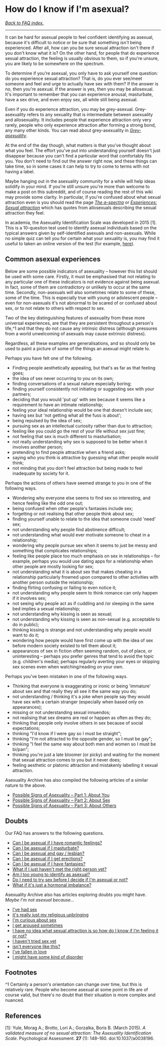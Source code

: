 # How do I know if I'm asexual?

[*Back to FAQ index.*](w/asexuality/faq)

---

It can be hard for asexual people to feel confident identifying as asexual, because it's difficult to notice or be sure that something *isn't* being experienced. After all, how can you be sure sexual attraction isn't there if you don't know what it is? On the other hand, for people that do experience sexual attraction, the feeling is usually obvious to them, so if you're unsure, you are likely to be somewhere on the spectrum.

To determine if you're asexual, you only have to ask yourself one question: do you experience sexual attraction? That is, do you ever see/meet someone and feel and urge to actually have sex with them? If the answer is no, then you're asexual. If the answer is yes, then you may be allosexual. It's important to remember that you can experience arousal, masturbate, have a sex drive, and even enjoy sex, all while still being asexual.

Even if you do experience attraction, you may be grey-asexual. Grey-asexuality refers to any sexuality that is intermediate between asexuality and allosexuality. It includes people that experience attraction only very rarely, people who only experience attraction after forming a strong bond, any many other kinds. You can read about grey-asexuality in [*Grey-asexuality*](w/asexuality/grey-asexuality).

At the end of the day though, what matters is that you've thought about what you feel. The effort you've put into understanding yourself doesn't just disappear because you can't find a particular word that comfortably fits you. You don't need to find out the answer right now, and these things can take time, so in some cases it can help to try to come to terms with not having a label. 

Maybe hanging out in the asexuality community for a while will help ideas solidify in your mind. If you're still unsure you're more than welcome to make a post on this subreddit, and of course reading the rest of this wiki may provide some clarity. In particular, if you're confused about what sexual attraction even is you should read the page [*The a-spectra*](w/asexuality/the_spectra) or [*Experiences: Sexual attraction*](w/asexuality/experiences#wiki_sexual_attraction) which has quotes from allosexuals describing the sexual attraction they feel. 

In academia, the Asexuality Identification Scale was developed in 2015 [1]. This is a 10-quesiton test used to identify asexual individuals based on the typical answers given by self-identified asexuals and non-asexuals. While no simple quiz can tell you for certain what your sexuality is, you may find it useful to taken an online version of the test (for example, [here](https://www.gotoquiz.com/are_you_an_asexual)).

## Common asexual experiences

Below are some possible indicators of asexuality – however this list should be used with some care. Firstly, it must be emphasised that not relating to any particular one of these indicators is not evidence against being asexual. In fact, some of them are contradictory or unlikely to occur at the same time. Secondly, non-asexuals will also sometimes relate to some of these, some of the time. This is especially true with young or adolescent people – even for non-asexuals it's not abnormal to be scared of or confused about sex, or to not relate to others with respect to sex.

Two of the key distinguishing features of asexuality from these more universal experiences, are that they are persistent throughout a person's life,^1 and that they do not cause any intrinsic distress (although pressures from a world unwelcoming of asexuals may cause extrinsic distress).

Regardless, all these examples are generalisations, and so should only be used to paint a picture of some of the things an asexual might relate to.

Perhaps you have felt one of the following.

* Finding people aesthetically appealing, but that's as far as that feeling goes;
* the idea of sex never occurring to you on its own;
* finding conversations of a sexual nature especially boring;
* finding yourself consistently not initiating or suggesting sex with your partners;
* deciding that you would 'put up' with sex because it seems like a requirement to have an intimate relationship;
* feeling your ideal relationship would be one that doesn't include sex;
* having sex but 'not getting what all the fuss is about';
* being repulsed by the idea of sex;
* pursuing sex as an intellectual curiosity rather than due to attraction;
* feeling like you could go the rest of your life without sex just fine;
* not feeling that sex is much different to masturbation;
* not really understanding why sex is supposed to be better when it involves another person;
* pretending to find people attractive when a friend asks;
* saying who you think is attractive by guessing what other people would think;
* not minding that you don't feel attraction but being made to feel inadequate by society for it.

Perhaps the actions of others have seemed strange to you in one of the following ways.

* Wondering why everyone else seems to find sex so interesting, and hence feeling like the odd one out;
* being confused when other people's fantasies include sex;
* forgetting or not realising that other people think about sex;
* finding yourself unable to relate to the idea that someone could 'need' sex;
* not understanding why people find abstinence difficult;
* not understanding what would ever motivate someone to cheat in a relationship;
* wondering why people pursue sex when it seems to just be messy and something that complicates relationships;
* feeling like people place too much emphasis on sex in relationships – for example, perhaps you would use dating apps for a relationship when other people are mostly looking for sex;
* not understanding what it is about sex that makes cheating in a relationship particularly frowned upon compared to other activities with another person outside the relationship;
* finding flirting confusing or failing to even notice it; 
* not understanding why people seem to think romance can only happen if it involves sex;
* not seeing why people act as if cuddling and /or sleeping in the same bed implies a sexual relationship;
* not understanding why kissing is seen as sexual;
* not understanding why kissing is seen as non-sexual (e.g. acceptable to do in public);
* thinking kissing is strange and not understanding why people would want to do it;
* wondering how people would have first come up with the idea of sex before modern society existed to tell them about it;
* appearances of sex in fiction often seeming random, out of place, or uninteresting – perhaps you prefer genres that tend to avoid the topic (e.g. children's media); perhaps regularly averting your eyes or skipping sex scenes even when watching/reading on your own.

Perhaps you've been mistaken in one of the following ways.

* Thinking that everyone is exaggerating or ironic or being 'immature' about sex and that really they all see it the same way you do;
* not understanding / thinking it's a joke when people say they would have sex with a certain stranger (especially when based only on appearances);
* missing or not understanding sexual innuendos;
* not realising that sex dreams are real or happen as often as they do;
* thinking that people only involve others in sex because of social expectations;
* thinking "I'd know if I were gay so I must be straight";
* thinking "I'm not attracted to the opposite gender, so I must be gay";
* thinking "I feel the same way about both men and women so I must be bi/pan";
* thinking you're just a late bloomer (or picky) and waiting for the moment that sexual attraction comes to you but it never does;
* feeling aesthetic or platonic attraction and mistakenly labelling it sexual attraction.

Asexuality Archive has also compiled the following articles of a similar nature to the above.

* [Possible Signs of Asexuality – Part 1: About You](https://www.asexualityarchive.com/possible-signs-of-asexuality-part-1-about-you/)
* [Possible Signs of Asexuality – Part 2: About Sex](https://www.asexualityarchive.com/possible-signs-of-asexuality-part-2-about-sex/)
* [Possible Signs of Asexuality – Part 3: About Others](https://www.asexualityarchive.com/possible-signs-of-asexuality-part-3/)

## Doubts

Our FAQ has answers to the following questions.

* [Can I be asexual if I have romantic feelings?](w/asexuality/faq/can_i_be_asexual_if_i_have_romantic_feelings)
* [Can I be asexual if I masturbate?](w/asexuality/faq/can_i_be_asexual_if_i_masturbate)
* [Can I be asexual and gay / lesbian?](w/asexuality/faq/can_i_be_asexual_and_gay)
* [Can I be asexual if I get erections?](w/asexuality/faq/can_i_be_asexual_if_i_get_erections)
* [Can I be asexual if I have fantasies?](w/asexuality/faq/can_i_be_asexual_if_i_have_fantasies)
* [What if I just haven't met the right person yet?](w/asexuality/faq/what_if_i_havent_met_the_right_person)
* [Am I too young to identify as asexual?](w/asexuality/faq/am_i_too_young)
* [Do I need to try sex before I decide if I'm asexual or not?](w/asexuality/faq/do_i_need_to_try_sex)
* [What if it's just a hormonal imbalance?](w/asexuality/faq/is_it_a_hormone_imbalance)

Asexuality Archive also has articles exploring doubts you might have. *Maybe I'm not asexual because...*

* [I've had sex](https://www.asexualityarchive.com/maybe-im-not-really-asexual-because-ive-had-sex/)
* [it's really just my religious upbringing](https://www.asexualityarchive.com/maybe-im-not-really-asexual-but-its-really-just-my-religious-upbringing/)
* [I'm curious about sex](https://www.asexualityarchive.com/maybe-im-not-really-asexual-because-im-curious-about-sex/)
* [I get aroused sometimes](https://www.asexualityarchive.com/maybe-im-not-really-asexual-because-i-get-aroused-sometimes/)
* [I have no idea what sexual attraction is so how do I know if I’m feeling it or not?](https://www.asexualityarchive.com/maybe-im-not-really-asexual-because-i-have-no-idea-what-sexual-attraction-is-so-how-do-i-know-if-im-feeling-it-or-not/)
* [I haven't tried sex yet](https://www.asexualityarchive.com/maybe-im-not-really-asexual-because-i-havent-tried-it-yet-to-be-sure/)
* [isn't everyone like this?](https://www.asexualityarchive.com/maybe-im-not-really-asexual-because-isnt-everyone-like-this/)
* [I've fallen in love](https://www.asexualityarchive.com/maybe-im-not-really-asexual-because-ive-fallen-in-love/)
* [I might have some kind of disorder](https://www.asexualityarchive.com/maybe-im-not-really-asexual-because-it-might-be-a-disorder-making-me-feel-this-way/)

## Footnotes

^1 Certainly a person's orientation can change over time, but this is relatively rare. People who become asexual at some point in life are of course valid, but there's no doubt that their situation is more complex and nuanced.

## References

[1]: Yule, Morag A.; Brotto, Lori A.; Gorzalka, Boris B. (March 2015). *A validated measure of no sexual attraction: The Asexuality Identification Scale*. Psychological Assessment. **27** (1): 148–160. doi:10.1037/a0038196.